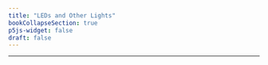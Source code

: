 ```yaml
---
title: "LEDs and Other Lights"
bookCollapseSection: true
p5js-widget: false
draft: false
---
```


---

